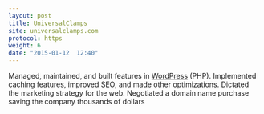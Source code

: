 ```yaml
---
layout: post
title: UniversalClamps
site: universalclamps.com
protocol: https
weight: 6
date: "2015-01-12  12:40"
---
```


Managed, maintained, and built features in <a href="https://wordpress.org/" target="_blank">WordPress</a> (PHP). Implemented caching features, improved SEO, and made other optimizations. Dictated the marketing strategy for the web. Negotiated a domain name purchase saving the company thousands of dollars

